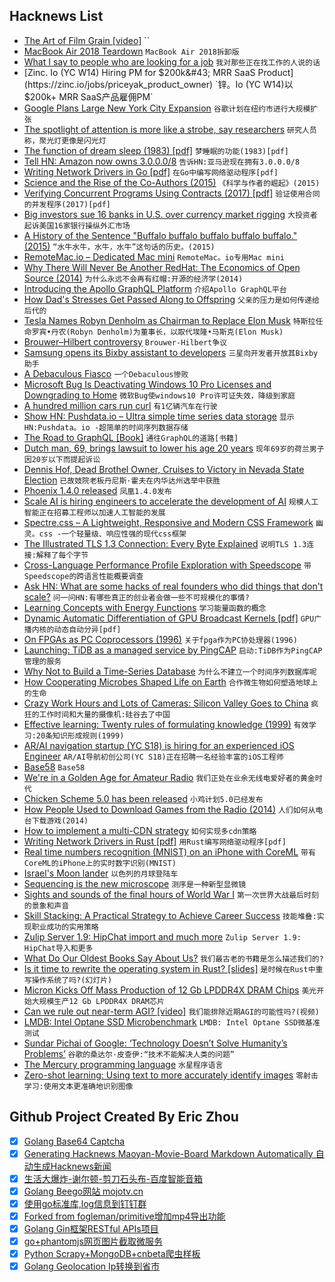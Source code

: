 ## Hacknews List


- [The Art of Film Grain [video]](https://kottke.org/18/11/the-art-of-film-grain)  ``
- [MacBook Air 2018 Teardown](https://www.ifixit.com/Teardown/MacBook&#43;Air&#43;13-Inch&#43;Retina&#43;2018&#43;Teardown/115201)  `MacBook Air 2018拆卸版`
- [What I say to people who are looking for a job](https://www.gregkamradt.com/gregkamradt/2018/3/18/0xov5ak1hjunr4twj83k940z9q6fza)  `我对那些正在找工作的人说的话`
- [Zinc. Io (YC W14) Hiring PM for $200k&#43; MRR SaaS Product](https://zinc.io/jobs/priceyak_product_owner)  `锌。Io (YC W14)以$200k&#43; MRR SaaS产品雇佣PM`
- [Google Plans Large New York City Expansion](https://www.wsj.com/articles/google-plans-large-new-york-city-expansion-1541636579)  `谷歌计划在纽约市进行大规模扩张`
- [The spotlight of attention is more like a strobe, say researchers](https://www.princeton.edu/news/2018/08/22/spotlight-attention-more-strobe-say-researchers)  `研究人员称，聚光灯更像是闪光灯`
- [The function of dream sleep (1983) [pdf]](https://profiles.nlm.nih.gov/ps/access/scbcdk.pdf)  `梦睡眠的功能(1983)[pdf]`
- [Tell HN: Amazon now owns 3.0.0.0/8](item?id=18407173)  `告诉HN:亚马逊现在拥有3.0.0.0/8`
- [Writing Network Drivers in Go [pdf]](https://www.net.in.tum.de/fileadmin/bibtex/publications/theses/2018-ixy-go.pdf)  `在Go中编写网络驱动程序[pdf]`
- [Science and the Rise of the Co-Authors (2015)](https://blogs.plos.org/absolutely-maybe/2015/11/25/science-and-the-rise-of-the-co-authors/)  `《科学与作者的崛起》(2015)`
- [Verifying Concurrent Programs Using Contracts (2017) [pdf]](http://www.fit.vutbr.cz/~vojnar/Publications/icst17-contracts.pdf)  `验证使用合同的并发程序(2017)[pdf]`
- [Big investors sue 16 banks in U.S. over currency market rigging](https://www.reuters.com/article/uk-forex-lawsuit/big-investors-sue-16-banks-in-u-s-over-currency-market-rigging-idUSKCN1NC34J)  `大投资者起诉美国16家银行操纵外汇市场`
- [A History of the Sentence &#34;Buffalo buffalo buffalo buffalo buffalo.&#34; (2015)](https://cse.buffalo.edu/~rapaport/BuffaloBuffalo/buffalobuffalo.html)  `“水牛水牛，水牛，水牛”这句话的历史。(2015)`
- [RemoteMac.io – Dedicated Mac mini](https://www.remotemac.io/)  `RemoteMac。io专用Mac mini`
- [Why There Will Never Be Another RedHat: The Economics of Open Source (2014)](https://techcrunch.com/2014/02/13/please-dont-tell-me-you-want-to-be-the-next-red-hat/)  `为什么永远不会再有红帽:开源的经济学(2014)`
- [Introducing the Apollo GraphQL Platform](https://blog.apollographql.com/introducing-the-apollo-graphql-platform-8ef34bb269e5)  `介绍Apollo GraphQL平台`
- [How Dad&#39;s Stresses Get Passed Along to Offspring](https://www.scientificamerican.com/article/how-dads-stresses-get-passed-along-to-offspring/)  `父亲的压力是如何传递给后代的`
- [Tesla Names Robyn Denholm as Chairman to Replace Elon Musk](https://www.wsj.com/articles/tesla-names-robyn-denholm-as-chairman-to-replace-elon-musk-1541659771)  `特斯拉任命罗宾•丹农(Robyn Denholm)为董事长，以取代埃隆•马斯克(Elon Musk)`
- [Brouwer–Hilbert controversy](https://en.wikipedia.org/wiki/Brouwer%E2%80%93Hilbert_controversy)  `Brouwer-Hilbert争议`
- [Samsung opens its Bixby assistant to developers](https://techcrunch.com/2018/11/07/samsung-opens-its-bixby-assistant-to-developers/)  `三星向开发者开放其Bixby助手`
- [A Debaculous Fiasco](https://www.damninteresting.com/a-debaculous-fiasco/)  `一个Debaculous惨败`
- [Microsoft Bug Is Deactivating Windows 10 Pro Licenses and Downgrading to Home](https://www.bleepingcomputer.com/news/microsoft/microsoft-bug-is-deactivating-windows-10-pro-licenses-and-downgrading-to-home/)  `微软Bug使windows10 Pro许可证失效，降级到家庭`
- [A hundred million cars run curl](https://daniel.haxx.se/blog/2018/08/12/a-hundred-million-cars-run-curl/)  `有1亿辆汽车在行驶`
- [Show HN: Pushdata.io – Ultra simple time series data storage](https://pushdata.io)  `显示HN:Pushdata。io -超简单的时间序列数据存储`
- [The Road to GraphQL [Book]](https://www.robinwieruch.de/the-road-to-graphql-book/)  `通往GraphQL的道路[书籍]`
- [Dutch man, 69, brings lawsuit to lower his age 20 years](https://www.bbc.com/news/world-europe-46133262)  `现年69岁的荷兰男子因20岁以下而提起诉讼`
- [Dennis Hof, Dead Brothel Owner, Cruises to Victory in Nevada State Election](https://www.nytimes.com/2018/11/07/us/politics/dennis-hof-dead-pimp-nevada.html)  `已故妓院老板丹尼斯·霍夫在内华达州选举中获胜`
- [Phoenix 1.4.0 released](https://phoenixframework.org/blog/phoenix-1-4-0-released)  `凤凰1.4.0发布`
- [Scale AI is hiring engineers to accelerate the development of AI](https://scale.ai/about#jobs)  `规模人工智能正在招募工程师以加速人工智能的发展`
- [Spectre.css – A Lightweight, Responsive and Modern CSS Framework](https://github.com/picturepan2/spectre)  `幽灵。css -一个轻量级、响应性强的现代css框架`
- [The Illustrated TLS 1.3 Connection: Every Byte Explained](https://tls13.ulfheim.net/)  `说明TLS 1.3连接:解释了每个字节`
- [Cross-Language Performance Profile Exploration with Speedscope](https://hacks.mozilla.org/2018/11/cross-language-performance-profile-exploration-with-speedscope/)  `带Speedscope的跨语言性能概要调查`
- [Ask HN: What are some hacks of real founders who did things that don&#39;t scale?](item?id=18400020)  `问一问HN:有哪些真正的创业者会做一些不可规模化的事情?`
- [Learning Concepts with Energy Functions](https://blog.openai.com/learning-concepts-with-energy-functions/)  `学习能量函数的概念`
- [Dynamic Automatic Differentiation of GPU Broadcast Kernels [pdf]](http://www.mit.edu/~jvielma/publications/Dynamic-Automatic-Differentiation.pdf)  `GPU广播内核的动态自动分异[pdf]`
- [On FPGAs as PC Coprocessors (1996)](http://www.fpgacpu.org/usenet/fpgas_as_pc_coprocessors.html)  `关于fpga作为PC协处理器(1996)`
- [Launching: TiDB as a managed service by PingCAP](https://www.pingcap.com/blog/announcing-tidb-cloud-managed-as-a-service-and-in-the-marketplace/)  `启动:TiDB作为PingCAP管理的服务`
- [Why Not to Build a Time-Series Database](https://www.outlyer.com/blog/why-not-to-build-a-time-series-database/)  `为什么不建立一个时间序列数据库呢`
- [How Cooperating Microbes Shaped Life on Earth](https://www.scientificamerican.com/article/how-cooperating-microbes-shaped-life-on-earth/)  `合作微生物如何塑造地球上的生命`
- [Crazy Work Hours and Lots of Cameras: Silicon Valley Goes to China](https://www.nytimes.com/2018/11/05/business/china-silicon-valley-technology.html)  `疯狂的工作时间和大量的摄像机:硅谷去了中国`
- [Effective learning: Twenty rules of formulating knowledge (1999)](https://www.supermemo.com/en/articles/20rules)  `有效学习:20条知识形成规则(1999)`
- [AR/AI navigation   startup (YC S18) is hiring for an experienced iOS Engineer](https://www.linkedin.com/jobs/cap/view/954806777/?pathWildcard=954806777&amp;trk=mcm)  `AR/AI导航初创公司(YC S18)正在招聘一名经验丰富的iOS工程师`
- [Base58](https://en.wikipedia.org/wiki/Base58)  `Base58`
- [We&#39;re in a Golden Age for Amateur Radio](https://www.ke6mt.us/2018/05/hf-ham-radio-on-a-budget-qrp-labs-and-qrpguys/)  `我们正处在业余无线电爱好者的黄金时代`
- [Chicken Scheme 5.0 has been released](http://lists.nongnu.org/archive/html/chicken-users/2018-11/msg00006.html)  `小鸡计划5.0已经发布`
- [How People Used to Download Games from the Radio (2014)](http://www.kotaku.co.uk/2014/10/13/people-used-download-games-radio)  `人们如何从电台下载游戏(2014)`
- [How to implement a multi-CDN strategy](https://blog.streamroot.io/how-to-implement-a-multi-cdn-strategy-everything-you-need-to-know/)  `如何实现多cdn策略`
- [Writing Network Drivers in Rust [pdf]](https://www.net.in.tum.de/fileadmin/bibtex/publications/theses/2018-ixy-rust.pdf)  `用Rust编写网络驱动程序[pdf]`
- [Real time numbers recognition (MNIST) on an iPhone with CoreML](https://www.liip.ch/en/blog/numbers-recognition-mnist-on-an-iphone-with-coreml-from-a-to-z)  `带有CoreML的iPhone上的实时数字识别(MNIST)`
- [Israel&#39;s Moon lander](http://www.planetary.org/blogs/jason-davis/spaceil-lander-feature.html)  `以色列的月球登陆车`
- [Sequencing is the new microscope](http://ldeming.posthaven.com/sequencing-is-the-new-microscope)  `测序是一种新型显微镜`
- [Sights and sounds of the final hours of World War I](https://www.laphamsquarterly.org/roundtable/war-done)  `第一次世界大战最后时刻的景象和声音`
- [Skill Stacking: A Practical Strategy to Achieve Career Success](https://dariusforoux.com/skill-stacking/)  `技能堆叠:实现职业成功的实用策略`
- [Zulip Server 1.9: HipChat import and much more](https://blog.zulip.org/2018/11/07/zulip-1-9-released/?n=1)  `Zulip Server 1.9: HipChat导入和更多`
- [What Do Our Oldest Books Say About Us?](https://newrepublic.com/article/152111/oldest-books-say-us)  `我们最古老的书籍是怎么描述我们的?`
- [Is it time to rewrite the operating system in Rust? [slides]](https://www.slideshare.net/bcantrill/is-it-time-to-rewrite-the-operating-system-in-rust)  `是时候在Rust中重写操作系统了吗?(幻灯片)`
- [Micron Kicks Off Mass Production of 12 Gb LPDDR4X DRAM Chips](https://www.anandtech.com/show/13569/micron-kicks-off-mass-production-of-12-gb-lpddr4x-dram-chip)  `美光开始大规模生产12 Gb LPDDR4X DRAM芯片`
- [Can we rule out near-term AGI? [video]](https://www.youtube.com/watch?v=YHCSNsLKHfM)  `我们能排除近期AGI的可能性吗?(视频)`
- [LMDB: Intel Optane SSD Microbenchmark](http://www.lmdb.tech/bench/optanessd/)  `LMDB: Intel Optane SSD微基准测试`
- [Sundar Pichai of Google: ‘Technology Doesn’t Solve Humanity’s Problems’](https://www.nytimes.com/2018/11/08/business/sundar-pichai-google-corner-office.html)  `谷歌的桑达尔·皮查伊:“技术不能解决人类的问题”`
- [The Mercury programming language](https://www.mercurylang.org)  `水星程序语言`
- [Zero-shot learning: Using text to more accurately identify images](https://code.fb.com/ai-research/zero-shot-learning/)  `零射击学习:使用文本更准确地识别图像`

## Github Project Created By Eric Zhou

- [x] [Golang Base64 Captcha](https://github.com/mojocn/base64Captcha)
- [x] [Generating Hacknews Maoyan-Movie-Board Markdown Automatically 自动生成Hacknews新闻](https://github.com/dejavuzhou/md-genie)
- [x] [生活大爆炸-谢尔顿-剪刀石头布-百度智能音箱](https://github.com/mojocn/dueros-bang-game)
- [x] [Golang Beego网站 mojotv.cn](https://github.com/mojocn/www.mojotv.cn)
- [x] [使用go标准库,log信息到钉钉群](https://github.com/mojocn/dooger)
- [x] [Forked from fogleman/primitive增加mp4导出功能](https://github.com/mojocn/primitive)
- [x] [Golang Gin框架RESTful APIs项目](https://github.com/JJJJJJJerk/ezier-golang-web-api-framework)
- [x] [go+phantomjs网页图片截取微服务](https://github.com/mojocn/screen_shot)
- [x] [Python Scrapy+MongoDB+cnbeta爬虫样板](https://github.com/mojocn/scrapy_mongodb_boilerplate_cnbeta)
- [x] [Golang Geolocation Ip转换到省市](https://github.com/mojocn/ip2location)